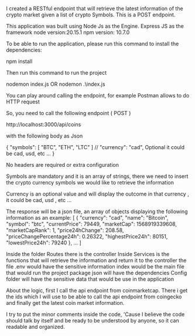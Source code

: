 I created a RESTful endpoint that will retrieve the latest information of the crypto market given a list of crypto Symbols. This is a POST endpoint.

This application was built using Node Js as the Engine. Express JS as the framework
node version:20.15.1
npm version: 10.7.0

To be able to run the application, please run this command to install the dependencies:

npm install

Then run this command to run the project

nodemon index.js
OR
nodemon .\index.js

You can play around calling the endpoint, for example Postman allows to do HTTP request

So, you need to call the following endpoint ( POST )

http://localhost:3000/api/coins

with the following body as Json

{
"symbols": [ "BTC", "ETH", "LTC" ]
// "currency": "cad", Optional it could be cad, usd, etc ...
}

No headers are required or extra configuration

Symbols are mandatory and it is an array of strings, there we need to insert the crypto currency symbols we would like to retrieve the information

Currency is an optional value and will display the outcome in that currency , it could be cad, usd , etc ...

The response will be a json file, an array of objects displaying the following information as an example:
[
{
"currency": "cad",
"name": "Bitcoin",
"symbol": "btc",
"currentPrice": 79449,
"marketCap": 1568919339608,
"marketCapRank": 1,
"price24hChange": 208.58,
"priceChangePercentage24h": 0.26322,
"highestPrice24h": 80151,
"lowestPrice24h": 79240
}, ...
]

Inside the folder Routes there is the controller
Inside Services is the functions that will retrieve the information and return it to the controller
the file .env would have the sensitive information
index would be the main file that would run the project
package json will have the dependencies
Config folder will have the sensitive data that would be use in the application

About the logic, first I call the api endpoint from coinmarketcap. There i get the ids which I will use to be able to
call the api endpoint from coingecko and finally get the latest coin market information.

I try to put the minor comments inside the code, 'Cause I believe the code should talk by itself and be ready to be understood by anyone, so it can readable and organized.
